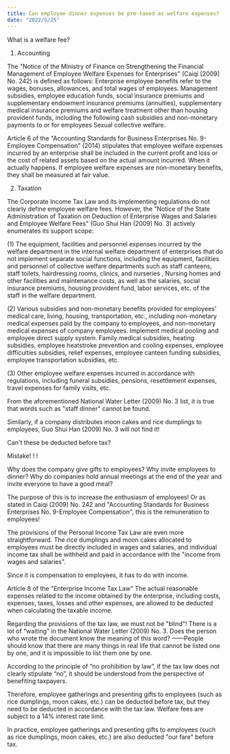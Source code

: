 ```yaml
---
title: Can employee dinner expenses be pre-taxed as welfare expenses?
date: "2022/5/25"
---
```



What is a welfare fee?

1. Accounting

The "Notice of the Ministry of Finance on Strengthening the Financial Management of Employee Welfare Expenses for Enterprises" (Caiqi [2009] No. 242) is defined as follows: Enterprise employee benefits refer to the wages, bonuses, allowances, and total wages of employees. Management subsidies, employee education funds, social insurance premiums and supplementary endowment insurance premiums (annuities), supplementary medical insurance premiums and welfare treatment other than housing provident funds, including the following cash subsidies and non-monetary payments to or for employees Sexual collective welfare.

Article 6 of the "Accounting Standards for Business Enterprises No. 9-Employee Compensation" (2014) stipulates that employee welfare expenses incurred by an enterprise shall be included in the current profit and loss or the cost of related assets based on the actual amount incurred. When it actually happens. If employee welfare expenses are non-monetary benefits, they shall be measured at fair value.
<!-- more -->
2. Taxation

The Corporate Income Tax Law and its implementing regulations do not clearly define employee welfare fees. However, the "Notice of the State Administration of Taxation on Deduction of Enterprise Wages and Salaries and Employee Welfare Fees" (Guo Shui Han (2009) No. 3) actively enumerates its support scope:

(1) The equipment, facilities and personnel expenses incurred by the welfare department in the internal welfare department of enterprises that do not implement separate social functions, including the equipment, facilities and personnel of collective welfare departments such as staff canteens, staff toilets, hairdressing rooms, clinics, and nurseries , Nursing homes and other facilities and maintenance costs, as well as the salaries, social insurance premiums, housing provident fund, labor services, etc. of the staff in the welfare department.

(2) Various subsidies and non-monetary benefits provided for employees' medical care, living, housing, transportation, etc., including non-monetary medical expenses paid by the company to employees, and non-monetary medical expenses of company employees. Implement medical pooling and employee direct supply system. Family medical subsidies, heating subsidies, employee heatstroke prevention and cooling expenses, employee difficulties subsidies, relief expenses, employee canteen funding subsidies, employee transportation subsidies, etc.

(3) Other employee welfare expenses incurred in accordance with regulations, including funeral subsidies, pensions, resettlement expenses, travel expenses for family visits, etc.

From the aforementioned National Water Letter (2009) No. 3 list, it is true that words such as "staff dinner" cannot be found.

Similarly, if a company distributes moon cakes and rice dumplings to employees, Guo Shui Han (2009) No. 3 will not find it!

Can't these be deducted before tax?

Mistake! ! !

Why does the company give gifts to employees? Why invite employees to dinner? Why do companies hold annual meetings at the end of the year and invite everyone to have a good meal?

The purpose of this is to increase the enthusiasm of employees! Or as stated in Caiqi (2009) No. 242 and "Accounting Standards for Business Enterprises No. 9-Employee Compensation", this is the remuneration to employees!

The provisions of the Personal Income Tax Law are even more straightforward. The rice dumplings and moon cakes allocated to employees must be directly included in wages and salaries, and individual income tax shall be withheld and paid in accordance with the "income from wages and salaries".

Since it is compensation to employees, it has to do with income.

Article 8 of the "Enterprise Income Tax Law" The actual reasonable expenses related to the income obtained by the enterprise, including costs, expenses, taxes, losses and other expenses, are allowed to be deducted when calculating the taxable income.

Regarding the provisions of the tax law, we must not be "blind"! There is a lot of "waiting" in the National Water Letter (2009) No. 3. Does the person who wrote the document know the meaning of this word? ——People should know that there are many things in real life that cannot be listed one by one, and it is impossible to list them one by one.

According to the principle of “no prohibition by law”, if the tax law does not clearly stipulate “no”, it should be understood from the perspective of benefiting taxpayers.

Therefore, employee gatherings and presenting gifts to employees (such as rice dumplings, moon cakes, etc.) can be deducted before tax, but they need to be deducted in accordance with the tax law. Welfare fees are subject to a 14% interest rate limit.

In practice, employee gatherings and presenting gifts to employees (such as rice dumplings, moon cakes, etc.) are also deducted "our fare" before tax.